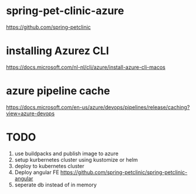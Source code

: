 # spring-pet-clinic-azure
https://github.com/spring-petclinic

# installing Azurez CLI
https://docs.microsoft.com/nl-nl/cli/azure/install-azure-cli-macos

# azure pipeline cache
https://docs.microsoft.com/en-us/azure/devops/pipelines/release/caching?view=azure-devops

# TODO
1. use buildpacks and publish image to azure
2. setup kurbernetes cluster using kustomize or helm
3. deploy to kubernetes cluster
4. Deploy angular FE https://github.com/spring-petclinic/spring-petclinic-angular
5. seperate db instead of in memory
